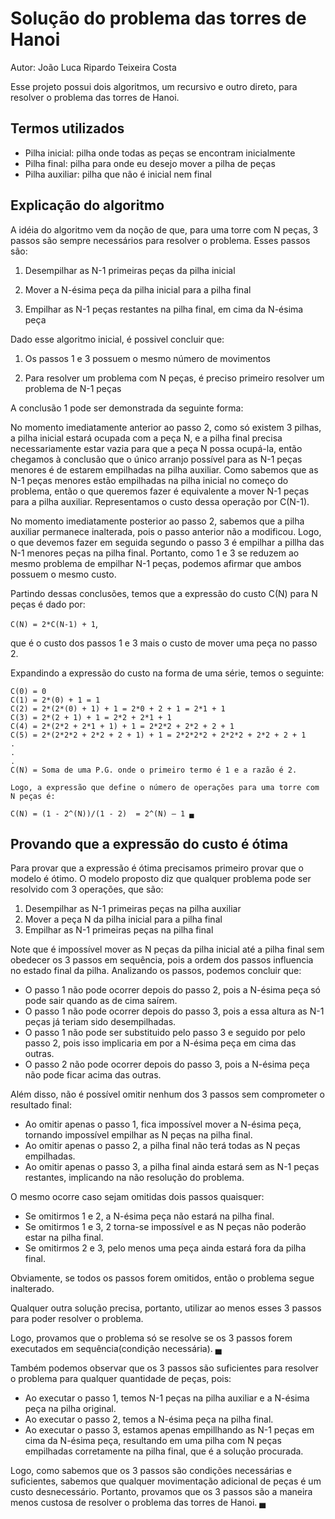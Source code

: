 # Solução do problema das torres de Hanoi

Autor: João Luca Ripardo Teixeira Costa

Esse projeto possui dois algoritmos, um recursivo e outro direto, para resolver 
o problema das torres de Hanoi.

## Termos utilizados

- Pilha inicial: pilha onde todas as peças se encontram inicialmente
- Pilha final: pilha para onde eu desejo mover a pilha de peças
- Pilha auxiliar: pilha que não é inicial nem final

## Explicação do algoritmo

A idéia do algoritmo vem da noção de que, para uma torre com N peças, 3 passos são sempre
necessários para resolver o problema. Esses passos são:

1. Desempilhar as N-1 primeiras peças da pilha inicial

2. Mover a N-ésima peça da pilha inicial para a pilha final

3. Empilhar as N-1 peças restantes na pilha final, em cima da N-ésima peça

Dado esse algoritmo inicial, é possivel concluir que:

1. Os passos 1 e 3 possuem o mesmo número de movimentos

2. Para resolver um problema com N peças, é preciso primeiro resolver um problema de N-1 peças

A conclusão 1 pode ser demonstrada da seguinte forma:

No momento imediatamente anterior ao passo 2, como só existem 3 pilhas, a pilha inicial estará ocupada com a peça N, e a pilha final precisa necessariamente estar vazia para que a peça N possa ocupá-la, então chegamos à conclusão que o único arranjo possível para as N-1 peças menores é de estarem empilhadas na pilha auxiliar. Como sabemos que as N-1 peças menores estão empilhadas na pilha inicial no começo do problema, então o que queremos fazer é equivalente a mover N-1 peças para a pilha auxiliar. Representamos o custo dessa operação por C(N-1).

No momento imediatamente posterior ao passo 2, sabemos que a pilha auxiliar permanece inalterada, pois o passo anterior não a modificou. Logo, o que devemos fazer em seguida segundo o passo 3 é empilhar a pillha das N-1 menores peças na pilha final. Portanto, como 1 e 3 se reduzem ao mesmo problema de empilhar N-1 peças, podemos afirmar que ambos possuem o mesmo custo.

Partindo dessas conclusões, temos que a expressão do custo C(N) para N peças é dado por:

`C(N) = 2*C(N-1) + 1`, 

que é o custo dos passos 1 e 3 mais o custo de mover uma peça no passo 2.

Expandindo a expressão do custo na forma de uma série, temos o seguinte:


	C(0) = 0
	C(1) = 2*(0) + 1 = 1
	C(2) = 2*(2*(0) + 1) + 1 = 2*0 + 2 + 1 = 2*1 + 1
	C(3) = 2*(2 + 1) + 1 = 2*2 + 2*1 + 1
	C(4) = 2*(2*2 + 2*1 + 1) + 1 = 2*2*2 + 2*2 + 2 + 1
	C(5) = 2*(2*2*2 + 2*2 + 2 + 1) + 1 = 2*2*2*2 + 2*2*2 + 2*2 + 2 + 1
	.
	.
	.
	C(N) = Soma de uma P.G. onde o primeiro termo é 1 e a razão é 2.

	Logo, a expressão que define o número de operações para uma torre com N peças é:

	C(N) = (1 - 2^(N))/(1 - 2)  = 2^(N) – 1 ▄
	
## Provando que a expressão do custo é ótima

Para provar que a expressão é ótima precisamos primeiro provar que o modelo é ótimo. O modelo proposto diz que qualquer problema pode ser resolvido com 3 operações, que são:

1. Desempilhar as N-1 primeiras peças na pilha auxiliar
2. Mover a peça N da pilha inicial para a pilha final
3. Empilhar as N-1 primeiras peças na pilha final

Note que é impossível mover as N peças da pilha inicial até a pilha final sem obedecer os 3 passos em sequência, pois a ordem dos passos influencia no estado final da pilha. Analizando os passos, podemos concluir que:

- O passo 1 não pode ocorrer depois do passo 2, pois a N-ésima peça só pode sair quando as de cima saírem.
- O passo 1 não pode ocorrer depois do passo 3, pois a essa altura as N-1 peças já teriam sido desempilhadas.
- O passo 1 não pode ser substituido pelo passo 3 e seguido por pelo passo 2, pois isso implicaria em por a N-ésima peça em cima das outras.
- O passo 2 não pode ocorrer depois do passo 3, pois a N-ésima peça não pode ficar acima das outras.

Além disso, não é possível omitir nenhum dos 3 passos sem comprometer o resultado final:

- Ao omitir apenas o passo 1, fica impossível mover a N-ésima peça, tornando impossível empilhar as N peças na pilha final.
- Ao omitir apenas o passo 2, a pilha final não terá todas as N peças empilhadas.
- Ao omitir apenas o passo 3, a pilha final ainda estará sem as N-1 peças restantes, implicando na não resolução do problema.

O mesmo ocorre caso sejam omitidas dois passos quaisquer:

- Se omitirmos 1 e 2, a N-ésima peça não estará na pilha final.
- Se omitirmos 1 e 3, 2 torna-se impossível e as N peças não poderão estar na pilha final.
- Se omitirmos 2 e 3, pelo menos uma peça ainda estará fora da pilha final.

Obviamente, se todos os passos forem omitidos, então o problema segue inalterado.

Qualquer outra solução precisa, portanto, utilizar ao menos esses 3 passos para poder resolver o problema.

Logo, provamos que o problema só se resolve se os 3 passos forem executados em sequência(condição necessária). ▄

Também podemos observar que os 3 passos são suficientes para resolver o problema para qualquer quantidade de peças, pois:

- Ao executar o passo 1, temos N-1 peças na pilha auxiliar e a N-ésima peça na pilha original.
- Ao executar o passo 2, temos a N-ésima peça na pilha final.
- Ao executar o passo 3, estamos apenas empillhando as N-1 peças  em cima da N-ésima peça, resultando em uma pilha com N peças empilhadas corretamente na pilha final, que é a solução procurada.

Logo, como sabemos que os 3 passos são condições necessárias e suficientes, sabemos que qualquer movimentação adicional de peças é um custo desnecessário. Portanto, provamos que os 3 passos são a maneira menos custosa de resolver o problema das torres de Hanoi.  ▄
